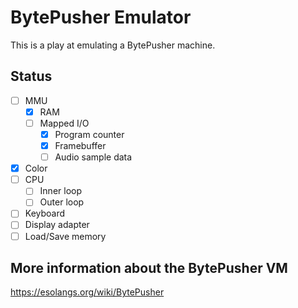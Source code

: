 # BytePusher Emulator

This is a play at emulating a BytePusher machine.


## Status

- [ ] MMU
  - [X] RAM
  - [ ] Mapped I/O
    - [X] Program counter
    - [X] Framebuffer
    - [ ] Audio sample data
- [X] Color
- [ ] CPU
  - [ ] Inner loop
  - [ ] Outer loop
- [ ] Keyboard
- [ ] Display adapter
- [ ] Load/Save memory
## More information about the BytePusher VM

https://esolangs.org/wiki/BytePusher